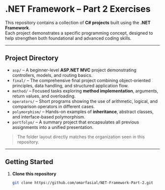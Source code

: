 # .NET Framework – Part 2 Exercises

This repository contains a collection of **C# projects** built using the **.NET Framework**.  
Each project demonstrates a specific programming concept, designed to help strengthen both foundational and advanced coding skills.

---

## Project Directory

- `asp/` – A beginner-level **ASP.NET MVC** project demonstrating controllers, models, and routing basics.  
- `final/` – The comprehensive final project combining object-oriented principles, data handling, and structured application flow.  
- `method/` – Focused tasks exploring **method implementation**, arguments, return values, and overloading.  
- `operators/` – Short programs showing the use of arithmetic, logical, and comparison operators in different cases.  
- `polymorphism/` – Hands-on examples of **inheritance**, abstract classes, and interface-based polymorphism.  
- `portfolyo/` – A summary project that encapsulates all previous assignments into a unified presentation.

> The folder layout directly matches the organization seen in this repository.

---

## Getting Started

1. **Clone this repository**
   ```bash
   git clone https://github.com/omarfasial/NET-Framework-Part-2.git
